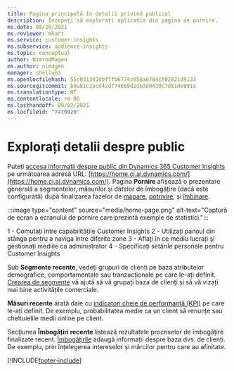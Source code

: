```yaml
---
title: Pagina principală în detalii privind publicul
description: Începeți să explorați aplicația din pagina de pornire.
ms.date: 08/26/2021
ms.reviewer: mhart
ms.service: customer-insights
ms.subservice: audience-insights
ms.topic: conceptual
author: NimrodMagen
ms.author: nimagen
manager: shellyha
ms.openlocfilehash: 55c0313d1dbf7fb6774c058a6784cf02821d9133
ms.sourcegitcommit: b9a81c2acd42d774669d2db3d0430c7d81de991c
ms.translationtype: HT
ms.contentlocale: ro-RO
ms.lasthandoff: 09/02/2021
ms.locfileid: "7470020"
---
```

# <a name="explore-audience-insights"></a>Explorați detalii despre public

Puteți [accesa informații despre public din Dynamics 365 Customer Insights](https://home.ci.ai.dynamics.com/) pe următoarea adresă URL: [https://home.ci.ai.dynamics.com/](https://home.ci.ai.dynamics.com/).
Pagina **Pornire** afișează o prezentare generală a segmentelor, măsurilor și datelor de îmbogățire (dacă este configurată) după finalizarea fazelor de [mapare](map-entities.md), [potrivire](match-entities.md), și [îmbinare](merge-entities.md).

:::image type="content" source="media/home-page.png" alt-text="Captură de ecran a ecranului de pornire care prezintă exemple de statistici.":::

1 - Comutați între capabilitățile Customer Insights 2 - Utilizați panoul din stânga pentru a naviga între diferite zone 3 - Aflați în ce mediu lucrați și gestionați mediile ca administrator 4 - Specificați setările personale pentru Customer Insights

Sub **Segmente recente**, vedeți grupuri de clienți pe baza atributelor demografice, comportamentale sau tranzacționale pe care le-ați definit. [Crearea de segmente](segments.md) vă ajută să vă grupați baza de clienți și să vă vizați mai bine activitățile comerciale.

**Măsuri recente** arată dale cu [indicatori cheie de performanță (KPI)](measures.md) pe care le-ați definit. De exemplu, probabilitatea medie ca un client să renunțe sau cheltuielile medii online pe client.

Secțiunea **Îmbogățiri recente** listează rezultatele proceselor de îmbogățire finalizate recent. [Îmbogățirile](enrichment-hub.md) adaugă informații despre baza dvs. de clienți. De exemplu, prin înțelegerea intereselor și mărcilor pentru care au afinitate.

[!INCLUDE[footer-include](../includes/footer-banner.md)]